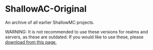 # ShallowAC-Original
An archive of all earlier ShallowMC projects.

WARNING: It is not recommended to use these versions for realms and servers, as these are outdated.
If you would like to use these, please [download from this page.](https://github.com/ShallowMC/ShallowMC)
